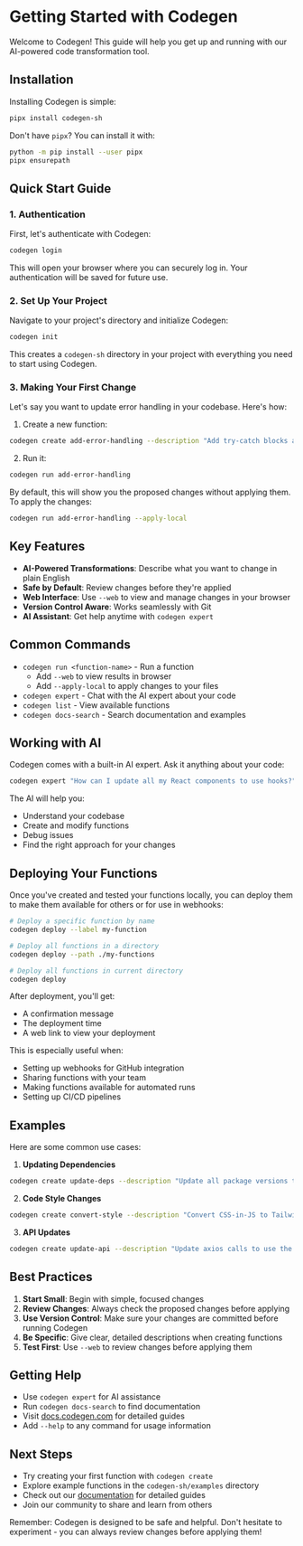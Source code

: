 # Getting Started with Codegen

Welcome to Codegen! This guide will help you get up and running with our AI-powered code transformation tool.

## Installation

Installing Codegen is simple:

```bash
pipx install codegen-sh
```

Don't have `pipx`? You can install it with:
```bash
python -m pip install --user pipx
pipx ensurepath
```

## Quick Start Guide

### 1. Authentication

First, let's authenticate with Codegen:

```bash
codegen login
```

This will open your browser where you can securely log in. Your authentication will be saved for future use.

### 2. Set Up Your Project

Navigate to your project's directory and initialize Codegen:

```bash
codegen init
```

This creates a `codegen-sh` directory in your project with everything you need to start using Codegen.

### 3. Making Your First Change

Let's say you want to update error handling in your codebase. Here's how:

1. Create a new function:
```bash
codegen create add-error-handling --description "Add try-catch blocks around async functions"
```

2. Run it:
```bash
codegen run add-error-handling
```

By default, this will show you the proposed changes without applying them. To apply the changes:
```bash
codegen run add-error-handling --apply-local
```

## Key Features

- **AI-Powered Transformations**: Describe what you want to change in plain English
- **Safe by Default**: Review changes before they're applied
- **Web Interface**: Use `--web` to view and manage changes in your browser
- **Version Control Aware**: Works seamlessly with Git
- **AI Assistant**: Get help anytime with `codegen expert`

## Common Commands

- `codegen run <function-name>` - Run a function
  - Add `--web` to view results in browser
  - Add `--apply-local` to apply changes to your files
- `codegen expert` - Chat with the AI expert about your code
- `codegen list` - View available functions
- `codegen docs-search` - Search documentation and examples

## Working with AI

Codegen comes with a built-in AI expert. Ask it anything about your code:

```bash
codegen expert "How can I update all my React components to use hooks?"
```

The AI will help you:
- Understand your codebase
- Create and modify functions
- Debug issues
- Find the right approach for your changes

## Deploying Your Functions

Once you've created and tested your functions locally, you can deploy them to make them available for others or for use in webhooks:

```bash
# Deploy a specific function by name
codegen deploy --label my-function

# Deploy all functions in a directory
codegen deploy --path ./my-functions

# Deploy all functions in current directory
codegen deploy
```

After deployment, you'll get:
- A confirmation message
- The deployment time
- A web link to view your deployment

This is especially useful when:
- Setting up webhooks for GitHub integration
- Sharing functions with your team
- Making functions available for automated runs
- Setting up CI/CD pipelines

## Examples

Here are some common use cases:

1. **Updating Dependencies**
```bash
codegen create update-deps --description "Update all package versions to latest stable"
```

2. **Code Style Changes**
```bash
codegen create convert-style --description "Convert CSS-in-JS to Tailwind classes"
```

3. **API Updates**
```bash
codegen create update-api --description "Update axios calls to use the new API endpoints"
```

## Best Practices

1. **Start Small**: Begin with simple, focused changes
2. **Review Changes**: Always check the proposed changes before applying
3. **Use Version Control**: Make sure your changes are committed before running Codegen
4. **Be Specific**: Give clear, detailed descriptions when creating functions
5. **Test First**: Use `--web` to review changes before applying them

## Getting Help

- Use `codegen expert` for AI assistance
- Run `codegen docs-search` to find documentation
- Visit [docs.codegen.com](https://docs.codegen.com) for detailed guides
- Add `--help` to any command for usage information

## Next Steps

- Try creating your first function with `codegen create`
- Explore example functions in the `codegen-sh/examples` directory
- Check out our [documentation](https://docs.codegen.com) for detailed guides
- Join our community to share and learn from others

Remember: Codegen is designed to be safe and helpful. Don't hesitate to experiment - you can always review changes before applying them! 